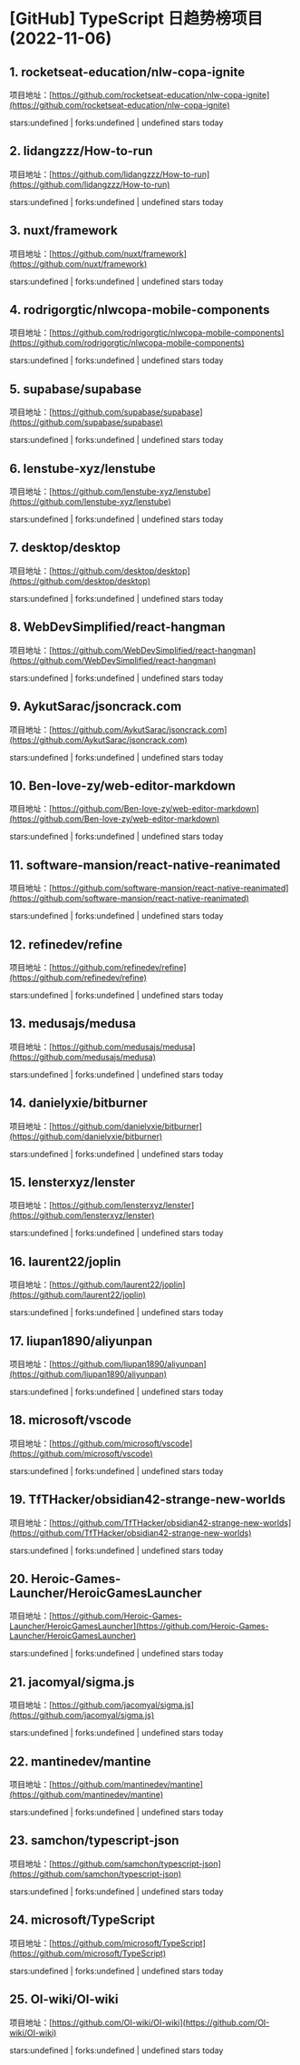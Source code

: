 # [GitHub] TypeScript 日趋势榜项目(2022-11-06)

## 1. rocketseat-education/nlw-copa-ignite 

项目地址：[https://github.com/rocketseat-education/nlw-copa-ignite](https://github.com/rocketseat-education/nlw-copa-ignite)

stars:undefined | forks:undefined | undefined stars today 



## 2. lidangzzz/How-to-run 

项目地址：[https://github.com/lidangzzz/How-to-run](https://github.com/lidangzzz/How-to-run)

stars:undefined | forks:undefined | undefined stars today 



## 3. nuxt/framework 

项目地址：[https://github.com/nuxt/framework](https://github.com/nuxt/framework)

stars:undefined | forks:undefined | undefined stars today 



## 4. rodrigorgtic/nlwcopa-mobile-components 

项目地址：[https://github.com/rodrigorgtic/nlwcopa-mobile-components](https://github.com/rodrigorgtic/nlwcopa-mobile-components)

stars:undefined | forks:undefined | undefined stars today 



## 5. supabase/supabase 

项目地址：[https://github.com/supabase/supabase](https://github.com/supabase/supabase)

stars:undefined | forks:undefined | undefined stars today 



## 6. lenstube-xyz/lenstube 

项目地址：[https://github.com/lenstube-xyz/lenstube](https://github.com/lenstube-xyz/lenstube)

stars:undefined | forks:undefined | undefined stars today 



## 7. desktop/desktop 

项目地址：[https://github.com/desktop/desktop](https://github.com/desktop/desktop)

stars:undefined | forks:undefined | undefined stars today 



## 8. WebDevSimplified/react-hangman 

项目地址：[https://github.com/WebDevSimplified/react-hangman](https://github.com/WebDevSimplified/react-hangman)

stars:undefined | forks:undefined | undefined stars today 



## 9. AykutSarac/jsoncrack.com 

项目地址：[https://github.com/AykutSarac/jsoncrack.com](https://github.com/AykutSarac/jsoncrack.com)

stars:undefined | forks:undefined | undefined stars today 



## 10. Ben-love-zy/web-editor-markdown 

项目地址：[https://github.com/Ben-love-zy/web-editor-markdown](https://github.com/Ben-love-zy/web-editor-markdown)

stars:undefined | forks:undefined | undefined stars today 



## 11. software-mansion/react-native-reanimated 

项目地址：[https://github.com/software-mansion/react-native-reanimated](https://github.com/software-mansion/react-native-reanimated)

stars:undefined | forks:undefined | undefined stars today 



## 12. refinedev/refine 

项目地址：[https://github.com/refinedev/refine](https://github.com/refinedev/refine)

stars:undefined | forks:undefined | undefined stars today 



## 13. medusajs/medusa 

项目地址：[https://github.com/medusajs/medusa](https://github.com/medusajs/medusa)

stars:undefined | forks:undefined | undefined stars today 



## 14. danielyxie/bitburner 

项目地址：[https://github.com/danielyxie/bitburner](https://github.com/danielyxie/bitburner)

stars:undefined | forks:undefined | undefined stars today 



## 15. lensterxyz/lenster 

项目地址：[https://github.com/lensterxyz/lenster](https://github.com/lensterxyz/lenster)

stars:undefined | forks:undefined | undefined stars today 



## 16. laurent22/joplin 

项目地址：[https://github.com/laurent22/joplin](https://github.com/laurent22/joplin)

stars:undefined | forks:undefined | undefined stars today 



## 17. liupan1890/aliyunpan 

项目地址：[https://github.com/liupan1890/aliyunpan](https://github.com/liupan1890/aliyunpan)

stars:undefined | forks:undefined | undefined stars today 



## 18. microsoft/vscode 

项目地址：[https://github.com/microsoft/vscode](https://github.com/microsoft/vscode)

stars:undefined | forks:undefined | undefined stars today 



## 19. TfTHacker/obsidian42-strange-new-worlds 

项目地址：[https://github.com/TfTHacker/obsidian42-strange-new-worlds](https://github.com/TfTHacker/obsidian42-strange-new-worlds)

stars:undefined | forks:undefined | undefined stars today 



## 20. Heroic-Games-Launcher/HeroicGamesLauncher 

项目地址：[https://github.com/Heroic-Games-Launcher/HeroicGamesLauncher](https://github.com/Heroic-Games-Launcher/HeroicGamesLauncher)

stars:undefined | forks:undefined | undefined stars today 



## 21. jacomyal/sigma.js 

项目地址：[https://github.com/jacomyal/sigma.js](https://github.com/jacomyal/sigma.js)

stars:undefined | forks:undefined | undefined stars today 



## 22. mantinedev/mantine 

项目地址：[https://github.com/mantinedev/mantine](https://github.com/mantinedev/mantine)

stars:undefined | forks:undefined | undefined stars today 



## 23. samchon/typescript-json 

项目地址：[https://github.com/samchon/typescript-json](https://github.com/samchon/typescript-json)

stars:undefined | forks:undefined | undefined stars today 



## 24. microsoft/TypeScript 

项目地址：[https://github.com/microsoft/TypeScript](https://github.com/microsoft/TypeScript)

stars:undefined | forks:undefined | undefined stars today 



## 25. OI-wiki/OI-wiki 

项目地址：[https://github.com/OI-wiki/OI-wiki](https://github.com/OI-wiki/OI-wiki)

stars:undefined | forks:undefined | undefined stars today 



